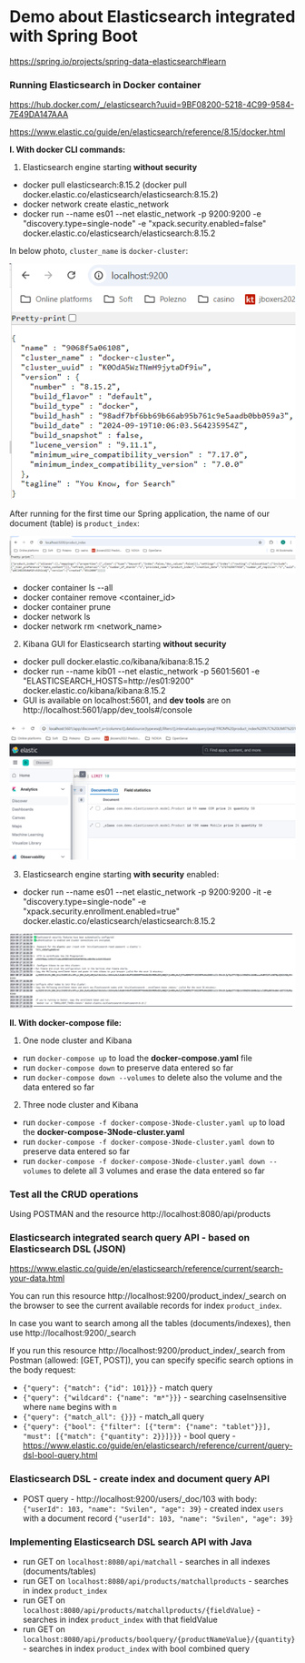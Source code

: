 # Demo about Elasticsearch integrated with Spring Boot
https://spring.io/projects/spring-data-elasticsearch#learn


### Running Elasticsearch in Docker container
https://hub.docker.com/_/elasticsearch?uuid=9BF08200-5218-4C99-9584-7E49DA147AAA

https://www.elastic.co/guide/en/elasticsearch/reference/8.15/docker.html

**I. With docker CLI commands:**
1. Elasticsearch engine starting **without security**
  - docker pull elasticsearch:8.15.2 (docker pull docker.elastic.co/elasticsearch/elasticsearch:8.15.2)
  - docker network create elastic_network
  - docker run --name es01 --net elastic_network -p 9200:9200 -e "discovery.type=single-node" -e "xpack.security.enabled=false" docker.elastic.co/elasticsearch/elasticsearch:8.15.2

In below photo, `cluster_name` is `docker-cluster`:


![img_1.png](img_1.png)


After running for the first time our Spring application, the name of our document (table) is `product_index`:


![img.png](img.png)

  - docker container ls --all
  - docker container remove <container_id>
  - docker container prune
  - docker network ls
  - docker network rm <network_name>

2. Kibana GUI for Elasticsearch starting **without security**
  - docker pull docker.elastic.co/kibana/kibana:8.15.2
  - docker run --name kib01 --net elastic_network -p 5601:5601 -e "ELASTICSEARCH_HOSTS=http://es01:9200" docker.elastic.co/kibana/kibana:8.15.2
  - GUI is available on localhost:5601, and **dev tools** are on http://localhost:5601/app/dev_tools#/console

![img_3.png](img_3.png)



3. Elasticsearch engine starting **with security** enabled:
- docker run --name es01 --net elastic_network -p 9200:9200 -it -e "discovery.type=single-node" -e "xpack.security.enrollment.enabled=true" docker.elastic.co/elasticsearch/elasticsearch:8.15.2

![img_2.png](img_2.png)




**II. With docker-compose file:**
1. One node cluster and Kibana
  - run `docker-compose up` to load the **docker-compose.yaml** file
  - run `docker-compose down` to preserve data entered so far
  - run `docker-compose down --volumes` to delete also the volume and the data entered so far 

2. Three node cluster and Kibana
  - run `docker-compose -f docker-compose-3Node-cluster.yaml up` to load the **docker-compose-3Node-cluster.yaml**
  - run `docker-compose -f docker-compose-3Node-cluster.yaml down` to preserve data entered so far
  - run `docker-compose -f docker-compose-3Node-cluster.yaml down --volumes` to delete all 3 volumes and erase the data entered so far



### Test all the CRUD operations
Using POSTMAN and the resource http://localhost:8080/api/products


### Elasticsearch integrated search query API - based on Elasticsearch DSL (JSON)
https://www.elastic.co/guide/en/elasticsearch/reference/current/search-your-data.html

You can run this resource http://localhost:9200/product_index/_search on the browser to see the current available records for index `product_index`.

In case you want to search among all the tables (documents/indexes), then use http://localhost:9200/_search

If you run this resource http://localhost:9200/product_index/_search from Postman (allowed: [GET, POST]), 
you can specify specific search options in the body request:
- `{"query": {"match": {"id": 101}}}` - match query
- `{"query": {"wildcard": {"name": "m*"}}}` - searching caseInsensitive where `name` begins with `m`
- `{"query": {"match_all": {}}}` - match_all query
- `{"query": {"bool": {"filter": [{"term": {"name": "tablet"}}], "must": [{"match": {"quantity": 2}}]}}}` - bool query - https://www.elastic.co/guide/en/elasticsearch/reference/current/query-dsl-bool-query.html


### Elasticsearch DSL - create index and document query API
- POST query - http://localhost:9200/users/_doc/103 with body: `{"userId": 103, "name": "Svilen", "age": 39}` - created index `users` with a document record `{"userId": 103, "name": "Svilen", "age": 39}`

### Implementing Elasticsearch DSL search API with Java
- run GET on `localhost:8080/api/matchall` - searches in all indexes (documents/tables)
- run GET on `localhost:8080/api/products/matchallproducts` - searches in index `product_index`
- run GET on `localhost:8080/api/products/matchallproducts/{fieldValue}` - searches in index `product_index` with that fieldValue
- run GET on `localhost:8080/api/products/boolquery/{productNameValue}/{quantity}` - searches in index `product_index` with bool combined query
